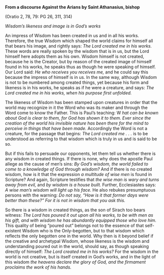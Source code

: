 

**From a discourse Against the Arians by Saint Athanasius, bishop**

(Oratio 2, 78, 79: PG 26, 311, 314)

_Wisdom’s likeness and image is in God’s works_

An impress of Wisdom has been created in us and in all his works. Therefore, the true Wisdom which shaped the world claims for himself all that bears his image, and rightly says: _The Lord created me in his works._ These words are really spoken by the wisdom that is in us, but the Lord himself here adopts them as his own. Wisdom himself is not created, because he is the Creator, but by reason of the created image of himself found in his works, he speaks thus as though he were speaking of himself. Our Lord said: _He who receives you receives me,_ and he could say this because the impress of himself is in us. In the same way, although Wisdom is not to be numbered among created things, yet because his form and likeness is in his works, he speaks as if he were a creature, and says: _The Lord created me in his works, when his purpose first unfolded._

The likeness of Wisdom has been stamped upon creatures in order that the world may recognize in it the Word who was its maker and through the Word come to know the Father. This is Paul’s teaching: W _hat can be known about God is clear to them, for God has shown it to them. Ever since the creation of the world his invisible nature has been there for the mind to perceive in things that have been made._ Accordingly the Word is not a creature, for the passage that begins: _The Lord created me . . ._ is to be understood as referring to that wisdom which is truly in us and is said to be so.

But if this fails to persuade our opponents, let them tell us whether there is any wisdom in created things. If there is none, why does the apostle Paul allege as the cause of men’s sins: _By God’s wisdom, the world failed to come to a knowledge of God through wisdom?_ And if there is no created wisdom, how is it that the expression _a multitude of wise men_ is found in Scripture? And again, Scripture testifies that _the wise man is wary and turns away from evil,_ and _by wisdom is a house built._ Further, Ecclesiastes says: _A wise man’s wisdom will light up his face._ He also rebukes presumptuous persons with the warning: _Do not say, “How is it that former days were better than these?” For it is not in wisdom that you ask this._

So there is a wisdom in created things, as the son of Sirach too bears witness: _The Lord has poured it out upon all his works, to be with men as his gift, and with wisdom he has abundantly equipped those who love him._ This quality of being “poured out” belongs not to the essence of that self-existent Wisdom who is the Only-begotten, but to that wisdom which reflects the only begotten one in the world. Why then is it beyond belief if the creative and archetypal Wisdom, whose likeness is the wisdom and understanding poured out in the world, should say, as though speaking directly of himself: _The Lord created me in his works?_ For the wisdom in the world is not creative, but is itself created in God’s works, and in the light of this wisdom _the heavens declare the glory of God, and the firmament proclaims the work of his hands._


